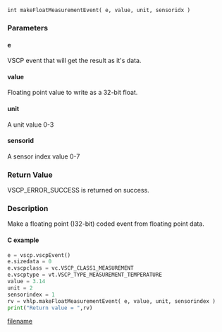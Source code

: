 

```clike
int makeFloatMeasurementEvent( e, value, unit, sensoridx )
```

### Parameters

#### e
VSCP event that will get the result as it's data.

#### value
Floating point value to write as a 32-bit float.

#### unit
A unit value 0-3

#### sensorid
A sensor index value 0-7

### Return Value
VSCP_ERROR_SUCCESS is returned on success.

### Description
Make a floating point ()32-bit) coded event from floating point data.

#### C example

```python
e = vscp.vscpEvent()
e.sizedata = 0
e.vscpclass = vc.VSCP_CLASS1_MEASUREMENT
e.vscptype = vt.VSCP_TYPE_MEASUREMENT_TEMPERATURE
value = 3.14
unit = 2
sensorindex = 1
rv = vhlp.makeFloatMeasurementEvent( e, value, unit, sensorindex )
print("Return value = ",rv)
```



[filename](./bottom_copyright.md ':include')